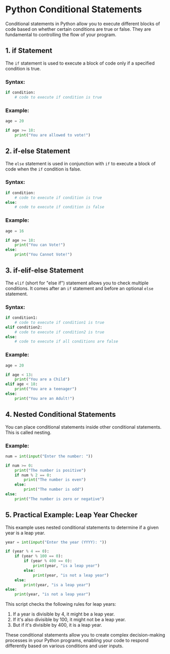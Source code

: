 # Python Conditional Statements

Conditional statements in Python allow you to execute different blocks of code based on whether certain conditions are true or false. They are fundamental to controlling the flow of your program.

## 1. if Statement

The `if` statement is used to execute a block of code only if a specified condition is true.

### Syntax:
```python
if condition:
    # code to execute if condition is true
```

### Example:
```python
age = 20

if age >= 18:
    print("You are allowed to vote!")
```

## 2. if-else Statement

The `else` statement is used in conjunction with `if` to execute a block of code when the `if` condition is false.

### Syntax:
```python
if condition:
    # code to execute if condition is true
else:
    # code to execute if condition is false
```

### Example:
```python
age = 16

if age >= 18:
    print("You can Vote!")
else:
    print("You Cannot Vote!")
```

## 3. if-elif-else Statement

The `elif` (short for "else if") statement allows you to check multiple conditions. It comes after an `if` statement and before an optional `else` statement.

### Syntax:
```python
if condition1:
    # code to execute if condition1 is true
elif condition2:
    # code to execute if condition2 is true
else:
    # code to execute if all conditions are false
```

### Example:
```python
age = 20

if age < 13:
    print("You are a Child")
elif age < 18:
    print("You are a teenager")
else:
    print("You are an Adult!")
```

## 4. Nested Conditional Statements

You can place conditional statements inside other conditional statements. This is called nesting.

### Example:
```python
num = int(input("Enter the number: "))

if num >= 0:
    print("The number is positive")
    if num % 2 == 0:
        print("The number is even")
    else:
        print("The number is odd")
else:
    print("The number is zero or negative")
```

## 5. Practical Example: Leap Year Checker

This example uses nested conditional statements to determine if a given year is a leap year.

```python
year = int(input("Enter the year (YYYY): "))

if (year % 4 == 0):
    if (year % 100 == 0):
        if (year % 400 == 0):
            print(year, "is a leap year")
        else:
            print(year, "is not a leap year")
    else:
        print(year, "is a leap year")
else:
    print(year, "is not a leap year")
```

This script checks the following rules for leap years:
1. If a year is divisible by 4, it might be a leap year.
2. If it's also divisible by 100, it might not be a leap year.
3. But if it's divisible by 400, it is a leap year.

These conditional statements allow you to create complex decision-making processes in your Python programs, enabling your code to respond differently based on various conditions and user inputs.
